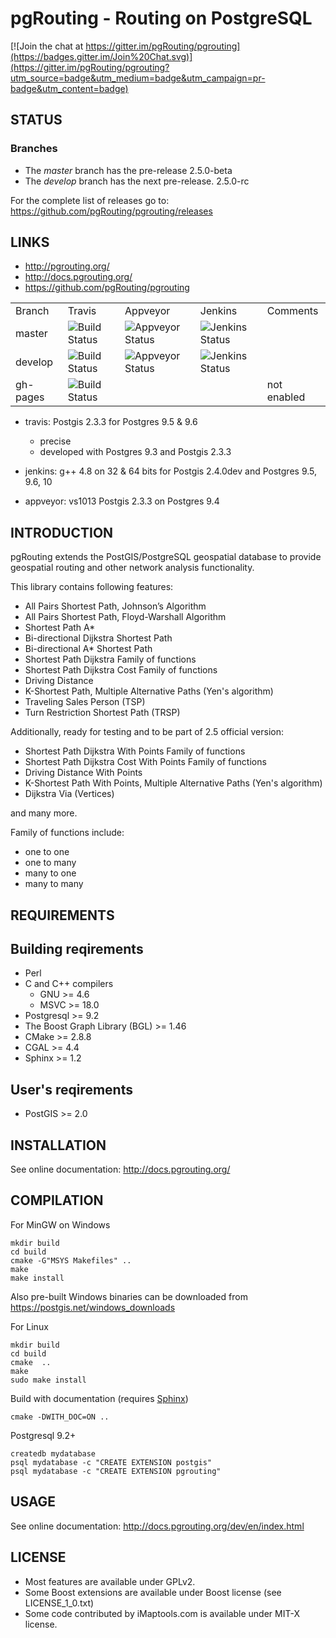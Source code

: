 # pgRouting - Routing on PostgreSQL

[![Join the chat at https://gitter.im/pgRouting/pgrouting](https://badges.gitter.im/Join%20Chat.svg)](https://gitter.im/pgRouting/pgrouting?utm_source=badge&utm_medium=badge&utm_campaign=pr-badge&utm_content=badge)

## STATUS

### Branches

* The *master* branch has the pre-release  2.5.0-beta
* The *develop* branch has the next pre-release. 2.5.0-rc

For the complete list of releases go to:
https://github.com/pgRouting/pgrouting/releases


## LINKS

* http://pgrouting.org/ 
* http://docs.pgrouting.org/
* https://github.com/pgRouting/pgrouting

<table>
	<tr>
		<td>Branch</td>
		<td>Travis</td>
		<td>Appveyor</td>
		<td>Jenkins</td>
		<td>Comments</td>
	</tr>
	<tr>
		<td>master</td>
		<td><img src="https://travis-ci.org/pgRouting/pgrouting.png?branch=master" alt="Build Status"/></td>
		<td><img src="https://ci.appveyor.com/api/projects/status/github/pgRouting/pgrouting?branch=master&svg=true" alt="Appveyor Status"/></td>
        <td><img src="http://winnie.postgis.net:1500/buildStatus/icon?job=pgRouting_matrix_master" alt="Jenkins Status"/></td>
		<td></td>
	</tr>
	<tr>
		<td>develop</td>
		<td><img src="https://travis-ci.org/pgRouting/pgrouting.png?branch=develop" alt="Build Status"/></td>
		<td><img src="https://ci.appveyor.com/api/projects/status/github/pgRouting/pgrouting?branch=develop&svg=true" alt="Appveyor Status"/></td>
        <td><img src="http://winnie.postgis.net:1500/buildStatus/icon?job=pgRouting_matrix_branch_develop" alt="Jenkins Status"/></td>
		<td></td>
	</tr>
	<tr>
		<td>gh-pages</td>
		<td><img src="https://travis-ci.org/pgRouting/pgrouting.png?branch=gh-pages" alt="Build Status"/></td>
		<td></td>
		<td></td>
		<td>not enabled</td>
	</tr>
</table>

* travis: Postgis 2.3.3 for  Postgres 9.5 & 9.6
  * precise
  * developed with Postgres 9.3 and  Postgis 2.3.3

* jenkins: g++ 4.8 on 32 & 64 bits for Postgis 2.4.0dev and Postgres 9.5, 9.6, 10
* appveyor: vs1013 Postgis 2.3.3 on Postgres 9.4




## INTRODUCTION

pgRouting extends the PostGIS/PostgreSQL geospatial database to provide geospatial routing and other network analysis functionality.

This library contains following features:

* All Pairs Shortest Path, Johnson’s Algorithm
* All Pairs Shortest Path, Floyd-Warshall Algorithm
* Shortest Path A*
* Bi-directional Dijkstra Shortest Path
* Bi-directional A* Shortest Path
* Shortest Path Dijkstra Family of functions
* Shortest Path Dijkstra Cost Family of functions
* Driving Distance
* K-Shortest Path, Multiple Alternative Paths (Yen's algorithm)
* Traveling Sales Person (TSP)
* Turn Restriction Shortest Path (TRSP)

Additionally, ready for testing and to be part of 2.5 official version:

* Shortest Path Dijkstra With Points Family of functions
* Shortest Path Dijkstra Cost With Points Family of functions
* Driving Distance With Points
* K-Shortest Path With Points, Multiple Alternative Paths (Yen's algorithm)
* Dijkstra Via (Vertices)

and many more.

Family of functions include:

* one to one
* one to many
* many to one
* many to many

## REQUIREMENTS

Building reqirements
--------------------
* Perl 
* C and C++ compilers
  * GNU >= 4.6
  * MSVC >= 18.0
* Postgresql >= 9.2
* The Boost Graph Library (BGL) >= 1.46
* CMake >= 2.8.8
* CGAL >= 4.4
* Sphinx >= 1.2


User's reqirements
--------------------

* PostGIS  >= 2.0

## INSTALLATION

See online documentation: http://docs.pgrouting.org/

## COMPILATION

For MinGW on Windows

	mkdir build
	cd build
	cmake -G"MSYS Makefiles" ..
	make
	make install

Also pre-built Windows binaries can be downloaded from https://postgis.net/windows_downloads

For Linux
	
	mkdir build
	cd build
	cmake  ..
	make
	sudo make install

Build with documentation (requires [Sphinx](http://sphinx-doc.org/))

	cmake -DWITH_DOC=ON ..

Postgresql 9.2+

	createdb mydatabase
	psql mydatabase -c "CREATE EXTENSION postgis"
	psql mydatabase -c "CREATE EXTENSION pgrouting"

## USAGE

See online documentation: http://docs.pgrouting.org/dev/en/index.html

## LICENSE

* Most features are available under GPLv2.
* Some Boost extensions are available under Boost license (see LICENSE_1_0.txt)
* Some code contributed by iMaptools.com is available under MIT-X license.



